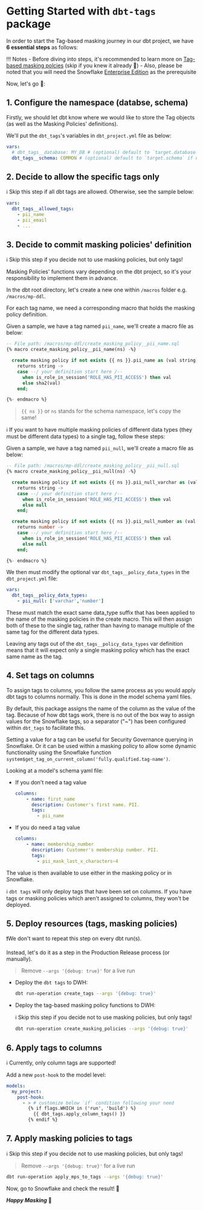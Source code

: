 # Getting Started with `dbt-tags` package

In order to start the Tag-based masking journey in our dbt project, we have **6 essential steps** as follows:

!!! Notes
    - Before diving into steps, it's recommended to learn more on [Tag-based masking polcies](https://docs.snowflake.com/en/user-guide/tag-based-masking-policies) (skip if you knew it already 💯)
    - Also, please be noted that you will need the Snowflake [Enterprise Edition](https://docs.snowflake.com/en/user-guide/intro-editions?ref=infintelambda) as the prerequisite

Now, let's go 🏃:

## 1. Configure the namespace (databse, schema)

Firstly, we should let dbt know where we would like to store the Tag objects (as well as the Masking Policies' definitions).

We'll put the `dbt_tags`'s variables in `dbt_project.yml` file as below:

```yml
vars:
  # dbt_tags__database: MY_DB # (optional) default to `target.database` if not specified
  dbt_tags__schema: COMMON # (optional) default to `target.schema` if not specified
```

## 2. Decide to allow the specific tags only

ℹ️ Skip this step if all dbt tags are allowed. Otherwise, see the sample below:

```yml
vars:
  dbt_tags__allowed_tags:
    - pii_name
    - pii_email
    - ...
```

## 3. Decide to commit masking policies' definition

ℹ️ Skip this step if you decide not to use masking policies, but only tags!

Masking Policies' functions vary depending on the dbt project, so it's your responsibility to implement them in advance.

In the dbt root directory, let's create a new one within `/macros` folder e.g. `/macros/mp-ddl`.

For each tag name, we need a corresponding macro that holds the masking policy definition.

Given a sample, we have a tag named `pii_name`, we'll create a macro file as below:

```sql
-- File path: /macros/mp-ddl/create_masking_policy__pii_name.sql
{% macro create_masking_policy__pii_name(ns) -%}

  create masking policy if not exists {{ ns }}.pii_name as (val string)
    returns string ->
    case --/ your definition start here /--
      when is_role_in_session('ROLE_HAS_PII_ACCESS') then val
      else sha2(val)
    end;

{%- endmacro %}
```

> `{{ ns }}` or `ns` stands for the schema namespace, let's copy the same!

ℹ️ If you want to have multiple masking policies of different data types (they must be different data types) to a single tag, follow these steps:

Given a sample, we have a tag named `pii_null`, we'll create a macro file as below:

```sql
-- File path: /macros/mp-ddl/create_masking_policy__pii_null.sql
{% macro create_masking_policy__pii_null(ns) -%}

  create masking policy if not exists {{ ns }}.pii_null_varchar as (val string)
    returns string ->
    case --/ your definition start here /--
      when is_role_in_session('ROLE_HAS_PII_ACCESS') then val
      else null
    end;

  create masking policy if not exists {{ ns }}.pii_null_number as (val number)
    returns number ->
    case --/ your definition start here /--
      when is_role_in_session('ROLE_HAS_PII_ACCESS') then val
      else null
    end;

{%- endmacro %}
```

We then must modify the optional var `dbt_tags__policy_data_types` in the `dbt_project.yml` file:

```yml
vars:
  dbt_tags__policy_data_types:
    - pii_null: ['varchar','number']
```

These must match the exact same data_type suffix that has been applied to the name of the masking policies in the create macro. This will then assign both of these to the single tag, rather than having to manage multiple of the same tag for the different data types.

Leaving any tags out of the `dbt_tags__policy_data_types` var definition means that it will expect only a single masking policy which has the exact same name as the tag.

## 4. Set tags on columns

To assign tags to columns, you follow the same process as you would apply dbt tags to columns normally. This is done in the model schema yaml files.

By default, this package assigns the name of the column as the value of the tag. Because of how dbt tags work, there is no out of the box way to assign values for the Snowflake tags, so a separator ("~") has been configured within `dbt_tags` to facilitate this.

Setting a value for a tag can be useful for Security Governance querying in Snowflake. Or it can be used within a masking policy to allow some dynamic functionality using the Snowflake function `system$get_tag_on_current_column('fully.qualified.tag-name')`.

Looking at a model's schema yaml file:

- If you don't need a tag value

  ```yml
  columns:
      - name: first_name
        description: Customer's first name. PII.
        tags:
          - pii_name
  ```

- If you do need a tag value

  ```yml
  columns:
      - name: membership_number
        description: Customer's membership number. PII.
        tags:
          - pii_mask_last_x_characters~4
  ```

The value is then available to use either in the masking policy or in Snowflake.

ℹ️ `dbt tags` will only deploy tags that have been set on columns. If you have tags or masking policies which aren't assigned to columns, they won't be deployed.

## 5. Deploy resources (tags, masking policies)

❗We don't want to repeat this step on every dbt run(s).

Instead, let's do it as a step in the Production Release process (or manually).

> Remove `--args '{debug: true}'` for a live run

- Deploy the `dbt tags` to DWH:

  ```bash
  dbt run-operation create_tags --args '{debug: true}'
  ```

- Deploy the tag-based masking policy functions to DWH:

  ℹ️ Skip this step if you decide not to use masking policies, but only tags!

  ```bash
  dbt run-operation create_masking_policies --args '{debug: true}'
  ```

## 6. Apply tags to columns

ℹ️ Currently, only column tags are supported!

Add a new `post-hook` to the model level:

```yml
models:
  my_project:
    post-hook:
      - > # customize below `if` condition following your need
        {% if flags.WHICH in ('run', 'build') %}
          {{ dbt_tags.apply_column_tags() }}
        {% endif %}
```

## 7. Apply masking policies to tags

ℹ️ Skip this step if you decide not to use masking policies, but only tags!

> Remove `--args '{debug: true}'` for a live run

```bash
dbt run-operation apply_mps_to_tags --args '{debug: true}'
```

Now, go to Snowflake and check the result! 🚀

**_Happy Masking_ 🎉**
